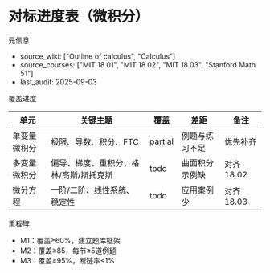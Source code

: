 # 对标进度表（微积分）

元信息

- source_wiki: ["Outline of calculus", "Calculus"]
- source_courses: ["MIT 18.01", "MIT 18.02", "MIT 18.03", "Stanford Math 51"]
- last_audit: 2025-09-03

覆盖进度

| 单元 | 关键主题 | 覆盖 | 差距 | 备注 |
|---|---|---|---|---|
| 单变量微积分 | 极限、导数、积分、FTC | partial | 例题与练习不足 | 优先补齐 |
| 多变量微积分 | 偏导、梯度、重积分、格林/高斯/斯托克斯 | todo | 曲面积分示例缺 | 对齐 18.02 |
| 微分方程 | 一阶/二阶、线性系统、稳定性 | todo | 应用案例少 | 对齐 18.03 |

里程碑

- M1：覆盖≥60%，建立题库框架
- M2：覆盖≥85，每节≥5道例题
- M3：覆盖≥95%，断链率<1%
